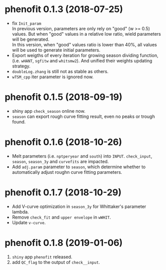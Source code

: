 # phenofit 0.1.3 (2018-07-25)

* fix `Init_param`   
    In previous version, parameters are only rely on "good" (w >= 0.5) values. 
    But when "good" values in a relative low ratio, wield parameters will be 
    generated.   
    In this version, when "good" values ratio is lower than 40%, all values 
    will be used to generate initial parameters.   
* Export weigths of every iteration for growing season dividing function, 
(i.e. `wHANT`, `sgfitw` and `whitsmw2`). And unified their weights updating 
strategy.
* `doubleLog.zhang` is still not as stable as others.
* `wTSM_cpp` iter parameter is ignored now.

# phenofit 0.1.5 (2018-09-19)

* shiny app `check_season` online now.
* `season` can export rough curve fitting result, even no peaks or trough found.

# phenofit 0.1.6 (2018-10-26)

* Melt parameters (i.e. `nptperyear` and `south`) into `INPUT`. `check_input`,
 `season`, `season_3y` and `curvefits` are impacted.
* Add `adj.param` parameter to `season`, which determine whether to automatically 
adjust roughn curve fitting parameters.

# phenofit 0.1.7 (2018-10-29)

* Add V-curve optimization in `season_3y` for Whittaker's parameter lambda.
* Remove `check_fit` and `upper envelope` in `wWHIT`.
* Update `v-curve`.

# phenofit 0.1.8 (2019-01-06)    
1. `shiny` app `phenofit` released.
2. add `QC_flag` to the output of `check__input`.
